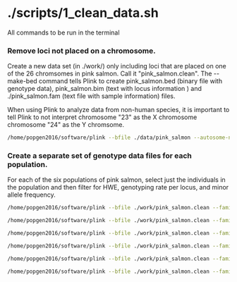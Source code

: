 # ./scripts/1_clean_data.sh 
All commands to be run in the terminal



### Remove loci not placed on a chromosome.  
Create a new data set (in ./work/) only including loci that are placed on one of the 26 chromsomes in pink salmon. Call it "pink_salmon.clean".  The --make-bed command tells Plink to create pink_salmon.bed (binary file with genotype data), pink_salmon.bim (text with locus information ) and ./pink_salmon.fam (text file with sample information) files.

When using Plink to analyze data from non-human species, it is important to tell Plink to not interpret chromosome "23" as the X chromosome chromosome "24" as the Y chromsome. 


```bash
/home/popgen2016/software/plink --bfile ./data/pink_salmon --autosome-num 26 --not-chr 0 --make-bed --out ./work/pink_salmon.clean
```

### Create a separate set of genotype data files for each population.
For each of the six populations of pink salmon, select just the individuals in the population and then filter for HWE, genotyping rate per locus, and minor allele frequency.

```bash
/home/popgen2016/software/plink --bfile ./work/pink_salmon.clean --family --keep-cluster-names Koppen_ODD --hwe .001 --geno 0.02 --maf 0.05 --make-bed --out ./work/Koppen_ODD

/home/popgen2016/software/plink --bfile ./work/pink_salmon.clean --family --keep-cluster-names Koppen_EVEN --hwe .001 --geno 0.02 --maf 0.05 --make-bed --out ./work/Koppen_EVEN

/home/popgen2016/software/plink --bfile ./work/pink_salmon.clean --family --keep-cluster-names Nome_ODD --hwe .001 --geno 0.02 --maf 0.05 --make-bed --out ./work/Nome_ODD

/home/popgen2016/software/plink --bfile ./work/pink_salmon.clean --family --keep-cluster-names Nome_EVEN --hwe .001 --geno 0.02 --maf 0.05 --make-bed --out ./work/Nome_EVEN

/home/popgen2016/software/plink --bfile ./work/pink_salmon.clean --family --keep-cluster-names Puget_ODD --hwe .001 --geno 0.02 --maf 0.05 --make-bed --out ./work/Puget_ODD

/home/popgen2016/software/plink --bfile ./work/pink_salmon.clean --family --keep-cluster-names Puget_EVEN --hwe .001 --geno 0.02 --maf 0.05 --make-bed --out ./work/Puget_EVEN
```

